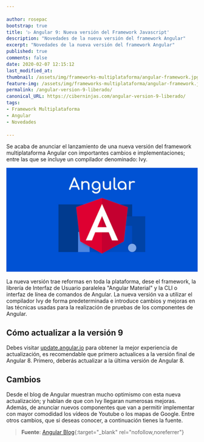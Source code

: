 ```yaml
---

author: rosepac
bootstrap: true
title: '▷ Angular 9: Nueva versión del Framework Javascript'
description: "Novedades de la nueva versión del framework Angular"
excerpt: "Novedades de la nueva versión del framework Angular"
published: true
comments: false
date: 2020-02-07 12:15:12
last_modified_at: 
thumbnail: /assets/img/frameworks-multiplataforma/angular-framework.jpg
feature-img: /assets/img/frameworks-multiplataforma/angular-framework.jpg
permalink: /angular-version-9-liberado/
canonical_URL: https://ciberninjas.com/angular-version-9-liberado/
tags:
- Framework Multiplataforma
- Angular
- Novedades

---
```


Se acaba de anunciar el lanzamiento de una nueva versión del framework multiplataforma Angular con importantes cambios e implementaciones; entre las que se incluye un compilador denominado: Ivy.

![](/assets/img/frameworks-multiplataforma/angular-framework.jpg "Logotipo del framework multiplataforma Angular")

La nueva versión trae reformas en toda la plataforma, dese el framework, la librería de Interfaz de Usuario paralelea "Angular Material" y la CLI o interfaz de línea de comandos de Angular. La nueva versión va a utilizar el compilador Ivy de forma predeterminada e introduce cambios y mejoras en las técnicas usadas para la realización de pruebas de los componentes de Angular.

## Cómo actualizar a la versión 9

Debes visitar [update.angular.io](https://update.angular.io/) para obtener la mejor experiencia de actualización, es recomendable que primero actualices a la versión final de Angular 8. Primero, deberás actualizar a la última versión de Angular 8.

## Cambios

Desde el blog de Angular muestran mucho optimismo con esta nueva actualización; y hablan de que con Ivy llegaran numerosas mejoras. Además, de anunciar nuevos componentes que van a permitir implementar con mayor comodidad los vídeos de Youtube o los mapas de Google. Entre otros cambios, que si deseas conocer, a continuación tienes la fuente.

> **Fuente**\: [Angular Blog](https://blog.angular.io/version-9-of-angular-now-available-project-ivy-has-arrived-23c97b63cfa3){:target="_blank" rel="nofollow,noreferrer"}